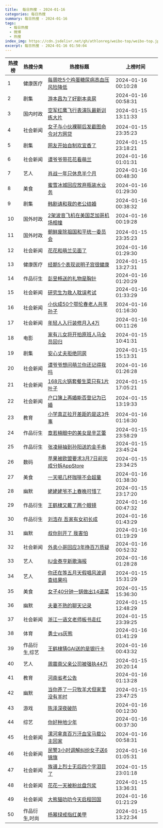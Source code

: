 ```yaml
---
title:  每日热搜 - 2024-01-16
categories: 每日热搜
summary: 每日热搜 - 2024-01-16
tags:
  - 每日热搜
  - 微博
  - 热搜
index_img: https://cdn.jsdelivr.net/gh/athlonreg/weibo-top/weibo-top.jpeg
excerpt: 每日热搜 - 2024-01-16 01:50:04
---
```


| 热搜榜 | 热搜分类 | 热搜标题 | 上榜时间 |
| --- | --- | --- | --- |
| 1 | 健康医疗 | [每周吃5个鸡蛋糖尿病高血压风险降低](https://s.weibo.com/weibo%3Fq%3D%2523%E6%AF%8F%E5%91%A8%E5%90%835%E4%B8%AA%E9%B8%A1%E8%9B%8B%E7%B3%96%E5%B0%BF%E7%97%85%E9%AB%98%E8%A1%80%E5%8E%8B%E9%A3%8E%E9%99%A9%E9%99%8D%E4%BD%8E%2523) | 2024-01-16 00:10:28 | 
| 2 | 剧集 | [游本昌为了好剧本卖房](https://s.weibo.com/weibo%3Fq%3D%2523%E6%B8%B8%E6%9C%AC%E6%98%8C%E4%B8%BA%E4%BA%86%E5%A5%BD%E5%89%A7%E6%9C%AC%E5%8D%96%E6%88%BF%2523) | 2024-01-16 00:58:31 | 
| 3 | 国内时政 | [空军红鹰飞行表演队最新训练大片](https://s.weibo.com/weibo%3Fq%3D%2523%E7%A9%BA%E5%86%9B%E7%BA%A2%E9%B9%B0%E9%A3%9E%E8%A1%8C%E8%A1%A8%E6%BC%94%E9%98%9F%E6%9C%80%E6%96%B0%E8%AE%AD%E7%BB%83%E5%A4%A7%E7%89%87%2523) | 2024-01-15 13:11:33 | 
| 4 | 社会新闻 | [女子与小伙裸聊后发截图命令对方网贷](https://s.weibo.com/weibo%3Fq%3D%2523%E5%A5%B3%E5%AD%90%E4%B8%8E%E5%B0%8F%E4%BC%99%E8%A3%B8%E8%81%8A%E5%90%8E%E5%8F%91%E6%88%AA%E5%9B%BE%E5%91%BD%E4%BB%A4%E5%AF%B9%E6%96%B9%E7%BD%91%E8%B4%B7%2523) | 2024-01-15 23:35:23 | 
| 5 | 剧集 | [网友开始自制欢宜香了](https://s.weibo.com/weibo%3Fq%3D%2523%E7%BD%91%E5%8F%8B%E5%BC%80%E5%A7%8B%E8%87%AA%E5%88%B6%E6%AC%A2%E5%AE%9C%E9%A6%99%E4%BA%86%2523) | 2024-01-15 23:18:21 | 
| 6 | 社会新闻 | [谭爷爷带花花看萌兰](https://s.weibo.com/weibo%3Fq%3D%2523%E8%B0%AD%E7%88%B7%E7%88%B7%E5%B8%A6%E8%8A%B1%E8%8A%B1%E7%9C%8B%E8%90%8C%E5%85%B0%2523) | 2024-01-16 01:01:31 | 
| 7 | 艺人 | [肖战一年只休息半个月](https://s.weibo.com/weibo%3Fq%3D%2523%E8%82%96%E6%88%98%E4%B8%80%E5%B9%B4%E5%8F%AA%E4%BC%91%E6%81%AF%E5%8D%8A%E4%B8%AA%E6%9C%88%2523) | 2024-01-16 00:48:30 | 
| 8 | 美食 | [蜜雪冰城回应放弃瓶装水业务](https://s.weibo.com/weibo%3Fq%3D%2523%E8%9C%9C%E9%9B%AA%E5%86%B0%E5%9F%8E%E5%9B%9E%E5%BA%94%E6%94%BE%E5%BC%83%E7%93%B6%E8%A3%85%E6%B0%B4%E4%B8%9A%E5%8A%A1%2523) | 2024-01-16 01:29:30 | 
| 9 | 剧集 | [韩剧请和我的老公结婚](https://s.weibo.com/weibo%3Fq%3D%2523%E9%9F%A9%E5%89%A7%E8%AF%B7%E5%92%8C%E6%88%91%E7%9A%84%E8%80%81%E5%85%AC%E7%BB%93%E5%A9%9A%2523) | 2024-01-16 00:38:32 | 
| 10 | 国外时政 | [2架波音飞机在美国芝加哥机场相撞](https://s.weibo.com/weibo%3Fq%3D%25232%E6%9E%B6%E6%B3%A2%E9%9F%B3%E9%A3%9E%E6%9C%BA%E5%9C%A8%E7%BE%8E%E5%9B%BD%E8%8A%9D%E5%8A%A0%E5%93%A5%E6%9C%BA%E5%9C%BA%E7%9B%B8%E6%92%9E%2523) | 2024-01-16 00:19:28 | 
| 11 | 国外时政 | [朝鲜废除祖国和平统一委员会](https://s.weibo.com/weibo%3Fq%3D%2523%E6%9C%9D%E9%B2%9C%E5%BA%9F%E9%99%A4%E7%A5%96%E5%9B%BD%E5%92%8C%E5%B9%B3%E7%BB%9F%E4%B8%80%E5%A7%94%E5%91%98%E4%BC%9A%2523) | 2024-01-15 23:35:23 | 
| 12 | 社会新闻 | [花花和萌兰见面了](https://s.weibo.com/weibo%3Fq%3D%2523%E8%8A%B1%E8%8A%B1%E5%92%8C%E8%90%8C%E5%85%B0%E8%A7%81%E9%9D%A2%E4%BA%86%2523) | 2024-01-16 01:29:30 | 
| 13 | 健康医疗 | [经期5个表现说明子宫很健康](https://s.weibo.com/weibo%3Fq%3D%2523%E7%BB%8F%E6%9C%9F5%E4%B8%AA%E8%A1%A8%E7%8E%B0%E8%AF%B4%E6%98%8E%E5%AD%90%E5%AE%AB%E5%BE%88%E5%81%A5%E5%BA%B7%2523) | 2024-01-15 13:27:31 | 
| 14 | 作品衍生 | [彭昱畅送的礼物是胸针](https://s.weibo.com/weibo%3Fq%3D%2523%E5%BD%AD%E6%98%B1%E7%95%85%E9%80%81%E7%9A%84%E7%A4%BC%E7%89%A9%E6%98%AF%E8%83%B8%E9%92%88%2523) | 2024-01-16 01:20:29 | 
| 15 | 社会新闻 | [研究生为救人耽误考试](https://s.weibo.com/weibo%3Fq%3D%2523%E7%A0%94%E7%A9%B6%E7%94%9F%E4%B8%BA%E6%95%91%E4%BA%BA%E8%80%BD%E8%AF%AF%E8%80%83%E8%AF%95%2523) | 2024-01-16 01:33:29 | 
| 16 | 社会新闻 | [小伙成50个鄂伦春老人共享孙子](https://s.weibo.com/weibo%3Fq%3D%2523%E5%B0%8F%E4%BC%99%E6%88%9050%E4%B8%AA%E9%84%82%E4%BC%A6%E6%98%A5%E8%80%81%E4%BA%BA%E5%85%B1%E4%BA%AB%E5%AD%99%E5%AD%90%2523) | 2024-01-16 01:16:30 | 
| 17 | 社会新闻 | [年轻人入行装修月入4万](https://s.weibo.com/weibo%3Fq%3D%2523%E5%B9%B4%E8%BD%BB%E4%BA%BA%E5%85%A5%E8%A1%8C%E8%A3%85%E4%BF%AE%E6%9C%88%E5%85%A54%E4%B8%87%2523) | 2024-01-16 00:11:26 | 
| 18 | 电影 | [家有儿女将开拍原班人马全员回归](https://s.weibo.com/weibo%3Fq%3D%2523%E5%AE%B6%E6%9C%89%E5%84%BF%E5%A5%B3%E5%B0%86%E5%BC%80%E6%8B%8D%E5%8E%9F%E7%8F%AD%E4%BA%BA%E9%A9%AC%E5%85%A8%E5%91%98%E5%9B%9E%E5%BD%92%2523) | 2024-01-15 10:41:31 | 
| 19 | 剧集 | [安心丈夫拒绝同房](https://s.weibo.com/weibo%3Fq%3D%2523%E5%AE%89%E5%BF%83%E4%B8%88%E5%A4%AB%E6%8B%92%E7%BB%9D%E5%90%8C%E6%88%BF%2523) | 2024-01-15 15:13:31 | 
| 20 | 社会新闻 | [谭爷爷想问萌兰你还记得我吗](https://s.weibo.com/weibo%3Fq%3D%2523%E8%B0%AD%E7%88%B7%E7%88%B7%E6%83%B3%E9%97%AE%E8%90%8C%E5%85%B0%E4%BD%A0%E8%BF%98%E8%AE%B0%E5%BE%97%E6%88%91%E5%90%97%2523) | 2024-01-16 01:26:28 | 
| 21 | 社会新闻 | [168元火锅套餐生菜只有1片叶子](https://s.weibo.com/weibo%3Fq%3D%2523168%E5%85%83%E7%81%AB%E9%94%85%E5%A5%97%E9%A4%90%E7%94%9F%E8%8F%9C%E5%8F%AA%E6%9C%891%E7%89%87%E5%8F%B6%E5%AD%90%2523) | 2024-01-15 17:05:21 | 
| 22 | 社会新闻 | [户口簿上再婚能否登记为已婚](https://s.weibo.com/weibo%3Fq%3D%2523%E6%88%B7%E5%8F%A3%E7%B0%BF%E4%B8%8A%E5%86%8D%E5%A9%9A%E8%83%BD%E5%90%A6%E7%99%BB%E8%AE%B0%E4%B8%BA%E5%B7%B2%E5%A9%9A%2523) | 2024-01-15 13:19:33 | 
| 23 | 教育 | [小学真正拉开差距的是这3件事](https://s.weibo.com/weibo%3Fq%3D%2523%E5%B0%8F%E5%AD%A6%E7%9C%9F%E6%AD%A3%E6%8B%89%E5%BC%80%E5%B7%AE%E8%B7%9D%E7%9A%84%E6%98%AF%E8%BF%993%E4%BB%B6%E4%BA%8B%2523) | 2024-01-16 01:16:30 | 
| 24 | 作品衍生 | [章若楠眼中的美女是辛芷蕾](https://s.weibo.com/weibo%3Fq%3D%2523%E7%AB%A0%E8%8B%A5%E6%A5%A0%E7%9C%BC%E4%B8%AD%E7%9A%84%E7%BE%8E%E5%A5%B3%E6%98%AF%E8%BE%9B%E8%8A%B7%E8%95%BE%2523) | 2024-01-15 23:58:29 | 
| 25 | 作品衍生 | [张凌赫抽到孙阳送的金手串](https://s.weibo.com/weibo%3Fq%3D%2523%E5%BC%A0%E5%87%8C%E8%B5%AB%E6%8A%BD%E5%88%B0%E5%AD%99%E9%98%B3%E9%80%81%E7%9A%84%E9%87%91%E6%89%8B%E4%B8%B2%2523) | 2024-01-15 23:45:24 | 
| 26 | 数码 | [苹果被欧盟要求3月7日前完成分拆AppStore](https://s.weibo.com/weibo%3Fq%3D%2523%E8%8B%B9%E6%9E%9C%E8%A2%AB%E6%AC%A7%E7%9B%9F%E8%A6%81%E6%B1%823%E6%9C%887%E6%97%A5%E5%89%8D%E5%AE%8C%E6%88%90%E5%88%86%E6%8B%86AppStore%2523) | 2024-01-15 23:34:25 | 
| 27 | 美食 | [一天喝几杯咖啡不会超量](https://s.weibo.com/weibo%3Fq%3D%2523%E4%B8%80%E5%A4%A9%E5%96%9D%E5%87%A0%E6%9D%AF%E5%92%96%E5%95%A1%E4%B8%8D%E4%BC%9A%E8%B6%85%E9%87%8F%2523) | 2024-01-16 01:38:30 | 
| 28 | 幽默 | [姥姥姥爷不上春晚可惜了](https://s.weibo.com/weibo%3Fq%3D%2523%E5%A7%A5%E5%A7%A5%E5%A7%A5%E7%88%B7%E4%B8%8D%E4%B8%8A%E6%98%A5%E6%99%9A%E5%8F%AF%E6%83%9C%E4%BA%86%2523) | 2024-01-15 23:17:20 | 
| 29 | 作品衍生 | [王鹤棣又戴了两个眼镜](https://s.weibo.com/weibo%3Fq%3D%2523%E7%8E%8B%E9%B9%A4%E6%A3%A3%E5%8F%88%E6%88%B4%E4%BA%86%E4%B8%A4%E4%B8%AA%E7%9C%BC%E9%95%9C%2523) | 2024-01-16 00:47:32 | 
| 30 | 作品衍生 | [刘浩存 吾家有女初长成](https://s.weibo.com/weibo%3Fq%3D%2523%E5%88%98%E6%B5%A9%E5%AD%98%20%E5%90%BE%E5%AE%B6%E6%9C%89%E5%A5%B3%E5%88%9D%E9%95%BF%E6%88%90%2523) | 2024-01-16 01:43:29 | 
| 31 | 幽默 | [叔你别开了 我害怕](https://s.weibo.com/weibo%3Fq%3D%2523%E5%8F%94%E4%BD%A0%E5%88%AB%E5%BC%80%E4%BA%86%20%E6%88%91%E5%AE%B3%E6%80%95%2523) | 2024-01-16 01:19:29 | 
| 32 | 社会新闻 | [外卖小哥回应3年挣百万质疑](https://s.weibo.com/weibo%3Fq%3D%2523%E5%A4%96%E5%8D%96%E5%B0%8F%E5%93%A5%E5%9B%9E%E5%BA%943%E5%B9%B4%E6%8C%A3%E7%99%BE%E4%B8%87%E8%B4%A8%E7%96%91%2523) | 2024-01-16 00:52:32 | 
| 33 | 艺人 | [IU金泰亨新歌海报](https://s.weibo.com/weibo%3Fq%3D%2523IU%E9%87%91%E6%B3%B0%E4%BA%A8%E6%96%B0%E6%AD%8C%E6%B5%B7%E6%8A%A5%2523) | 2024-01-16 01:28:28 | 
| 34 | 艺人 | [你还在等五月天假唱风波调查结果吗](https://s.weibo.com/weibo%3Fq%3D%2523%E4%BD%A0%E8%BF%98%E5%9C%A8%E7%AD%89%E4%BA%94%E6%9C%88%E5%A4%A9%E5%81%87%E5%94%B1%E9%A3%8E%E6%B3%A2%E8%B0%83%E6%9F%A5%E7%BB%93%E6%9E%9C%E5%90%97%2523) | 2024-01-15 15:31:29 | 
| 35 | 美食 | [女子40分钟一锅做出14道菜](https://s.weibo.com/weibo%3Fq%3D%2523%E5%A5%B3%E5%AD%9040%E5%88%86%E9%92%9F%E4%B8%80%E9%94%85%E5%81%9A%E5%87%BA14%E9%81%93%E8%8F%9C%2523) | 2024-01-15 15:36:30 | 
| 36 | 幽默 | [夫妻不熟的聊天记录](https://s.weibo.com/weibo%3Fq%3D%2523%E5%A4%AB%E5%A6%BB%E4%B8%8D%E7%86%9F%E7%9A%84%E8%81%8A%E5%A4%A9%E8%AE%B0%E5%BD%95%2523) | 2024-01-15 12:48:29 | 
| 37 | 社会新闻 | [浙江一语文老师板书走红](https://s.weibo.com/weibo%3Fq%3D%2523%E6%B5%99%E6%B1%9F%E4%B8%80%E8%AF%AD%E6%96%87%E8%80%81%E5%B8%88%E6%9D%BF%E4%B9%A6%E8%B5%B0%E7%BA%A2%2523) | 2024-01-15 23:39:25 | 
| 38 | 体育 | [勇士vs灰熊](https://s.weibo.com/weibo%3Fq%3D%2523%E5%8B%87%E5%A3%ABvs%E7%81%B0%E7%86%8A%2523) | 2024-01-16 01:41:29 | 
| 39 | 作品衍生,综艺 | [王鹤棣猜GAI送的是银行卡](https://s.weibo.com/weibo%3Fq%3D%2523%E7%8E%8B%E9%B9%A4%E6%A3%A3%E7%8C%9CGAI%E9%80%81%E7%9A%84%E6%98%AF%E9%93%B6%E8%A1%8C%E5%8D%A1%2523) | 2024-01-16 00:43:32 | 
| 40 | 艺人 | [周震南父亲公司被强执44万](https://s.weibo.com/weibo%3Fq%3D%2523%E5%91%A8%E9%9C%87%E5%8D%97%E7%88%B6%E4%BA%B2%E5%85%AC%E5%8F%B8%E8%A2%AB%E5%BC%BA%E6%89%A744%E4%B8%87%2523) | 2024-01-15 20:20:14 | 
| 41 | 教育 | [河南省考公告](https://s.weibo.com/weibo%3Fq%3D%2523%E6%B2%B3%E5%8D%97%E7%9C%81%E8%80%83%E5%85%AC%E5%91%8A%2523) | 2024-01-16 01:13:28 | 
| 42 | 幽默 | [当你养了一只牧羊犬但家里没有羊时](https://s.weibo.com/weibo%3Fq%3D%2523%E5%BD%93%E4%BD%A0%E5%85%BB%E4%BA%86%E4%B8%80%E5%8F%AA%E7%89%A7%E7%BE%8A%E7%8A%AC%E4%BD%86%E5%AE%B6%E9%87%8C%E6%B2%A1%E6%9C%89%E7%BE%8A%E6%97%B6%2523) | 2024-01-15 23:47:25 | 
| 43 | 游戏 | [陈泽深夜破防](https://s.weibo.com/weibo%3Fq%3D%2523%E9%99%88%E6%B3%BD%E6%B7%B1%E5%A4%9C%E7%A0%B4%E9%98%B2%2523) | 2024-01-16 00:12:30 | 
| 44 | 综艺 | [你好种地少年](https://s.weibo.com/weibo%3Fq%3D%2523%E4%BD%A0%E5%A5%BD%E7%A7%8D%E5%9C%B0%E5%B0%91%E5%B9%B4%2523) | 2024-01-16 00:37:30 | 
| 45 | 社会新闻 | [漯河拿真百万汗血宝马载公主回家](https://s.weibo.com/weibo%3Fq%3D%2523%E6%BC%AF%E6%B2%B3%E6%8B%BF%E7%9C%9F%E7%99%BE%E4%B8%87%E6%B1%97%E8%A1%80%E5%AE%9D%E9%A9%AC%E8%BD%BD%E5%85%AC%E4%B8%BB%E5%9B%9E%E5%AE%B6%2523) | 2024-01-16 00:58:31 | 
| 46 | 社会新闻 | [民警3小时调解纠纷女子送6锦旗](https://s.weibo.com/weibo%3Fq%3D%2523%E6%B0%91%E8%AD%A63%E5%B0%8F%E6%97%B6%E8%B0%83%E8%A7%A3%E7%BA%A0%E7%BA%B7%E5%A5%B3%E5%AD%90%E9%80%816%E9%94%A6%E6%97%97%2523) | 2024-01-16 01:05:31 | 
| 47 | 社会新闻 | [族谱上烈士无后四个字泪目了](https://s.weibo.com/weibo%3Fq%3D%2523%E6%97%8F%E8%B0%B1%E4%B8%8A%E7%83%88%E5%A3%AB%E6%97%A0%E5%90%8E%E5%9B%9B%E4%B8%AA%E5%AD%97%E6%B3%AA%E7%9B%AE%E4%BA%86%2523) | 2024-01-15 23:01:18 | 
| 48 | 社会新闻 | [花花一天被粉丝盘包浆](https://s.weibo.com/weibo%3Fq%3D%2523%E8%8A%B1%E8%8A%B1%E4%B8%80%E5%A4%A9%E8%A2%AB%E7%B2%89%E4%B8%9D%E7%9B%98%E5%8C%85%E6%B5%86%2523) | 2024-01-15 13:36:31 | 
| 49 | 社会新闻 | [大熊猫叻叻今天启程回国](https://s.weibo.com/weibo%3Fq%3D%2523%E5%A4%A7%E7%86%8A%E7%8C%AB%E5%8F%BB%E5%8F%BB%E4%BB%8A%E5%A4%A9%E5%90%AF%E7%A8%8B%E5%9B%9E%E5%9B%BD%2523) | 2024-01-16 01:21:29 | 
| 50 | 作品衍生,时尚 | [杨幂绿戒指红美甲](https://s.weibo.com/weibo%3Fq%3D%2523%E6%9D%A8%E5%B9%82%E7%BB%BF%E6%88%92%E6%8C%87%E7%BA%A2%E7%BE%8E%E7%94%B2%2523) | 2024-01-15 13:22:34 | 
